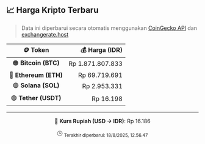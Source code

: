 

<!-- HARGA_KRIPTO -->
## 📈 Harga Kripto Terbaru

> Data ini diperbarui secara otomatis menggunakan [CoinGecko API](https://www.coingecko.com/) dan [exchangerate.host](https://exchangerate.host/)

<div align="center">

| 🪙 Token | 💰 Harga (IDR) |
|:------:|---------------:|
| 🟠 **Bitcoin (BTC)**   | Rp 1.871.807.833 |
| 🔵 **Ethereum (ETH)**  | Rp 69.719.691 |
| 🟣 **Solana (SOL)**    | Rp 2.953.331 |
| 🟢 **Tether (USDT)**   | Rp 16.198 |

---

💱 **Kurs Rupiah (USD → IDR)**: Rp 16.186

🕒 <sub>Terakhir diperbarui: 18/8/2025, 12.56.47</sub>

</div>
<!-- /HARGA_KRIPTO -->